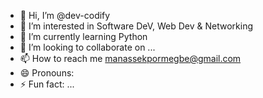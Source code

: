 - 👋 Hi, I’m @dev-codify
- 👀 I’m interested in Software DeV, Web Dev & Networking
- 🌱 I’m currently learning Python
- 💞️ I’m looking to collaborate on ...
- 📫 How to reach me manassekpormegbe@gmail.com
- 😄 Pronouns: 
- ⚡ Fun fact: ...

<!---
dev-codify/dev-codify is a ✨ special ✨ repository because its `README.md` (this file) appears on your GitHub profile.
You can click the Preview link to take a look at your changes.
--->
